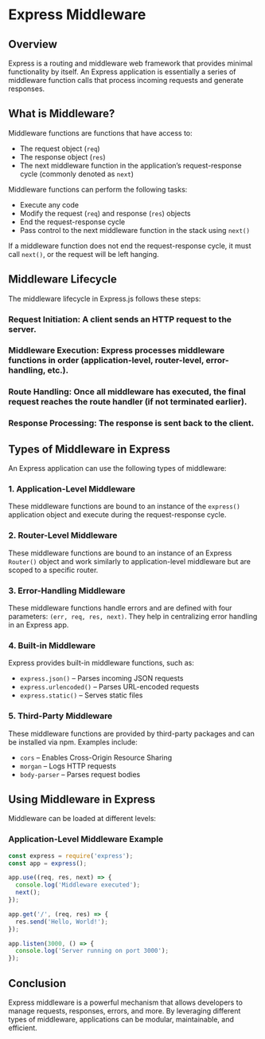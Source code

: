 # Express Middleware

## Overview
Express is a routing and middleware web framework that provides minimal functionality by itself. An Express application is essentially a series of middleware function calls that process incoming requests and generate responses.

## What is Middleware?
Middleware functions are functions that have access to:
- The request object (`req`)
- The response object (`res`)
- The next middleware function in the application’s request-response cycle (commonly denoted as `next`)

Middleware functions can perform the following tasks:
- Execute any code
- Modify the request (`req`) and response (`res`) objects
- End the request-response cycle
- Pass control to the next middleware function in the stack using `next()`

If a middleware function does not end the request-response cycle, it must call `next()`, or the request will be left hanging.
## Middleware Lifecycle
The middleware lifecycle in Express.js follows these steps:

### Request Initiation: A client sends an HTTP request to the server. </br>
### Middleware Execution: Express processes middleware functions in order (application-level, router-level, error-handling, etc.).</br>
### Route Handling: Once all middleware has executed, the final request reaches the route handler (if not terminated earlier). </br>
### Response Processing: The response is sent back to the client.

## Types of Middleware in Express
An Express application can use the following types of middleware:

### 1. Application-Level Middleware
These middleware functions are bound to an instance of the `express()` application object and execute during the request-response cycle.

### 2. Router-Level Middleware
These middleware functions are bound to an instance of an Express `Router()` object and work similarly to application-level middleware but are scoped to a specific router.

### 3. Error-Handling Middleware
These middleware functions handle errors and are defined with four parameters: `(err, req, res, next)`. They help in centralizing error handling in an Express app.

### 4. Built-in Middleware
Express provides built-in middleware functions, such as:
- `express.json()` – Parses incoming JSON requests
- `express.urlencoded()` – Parses URL-encoded requests
- `express.static()` – Serves static files

### 5. Third-Party Middleware
These middleware functions are provided by third-party packages and can be installed via npm. Examples include:
- `cors` – Enables Cross-Origin Resource Sharing
- `morgan` – Logs HTTP requests
- `body-parser` – Parses request bodies

## Using Middleware in Express
Middleware can be loaded at different levels:

### Application-Level Middleware Example
```javascript
const express = require('express');
const app = express();

app.use((req, res, next) => {
  console.log('Middleware executed');
  next();
});

app.get('/', (req, res) => {
  res.send('Hello, World!');
});

app.listen(3000, () => {
  console.log('Server running on port 3000');
});
```

## Conclusion
Express middleware is a powerful mechanism that allows developers to manage requests, responses, errors, and more. By leveraging different types of middleware, applications can be modular, maintainable, and efficient.

